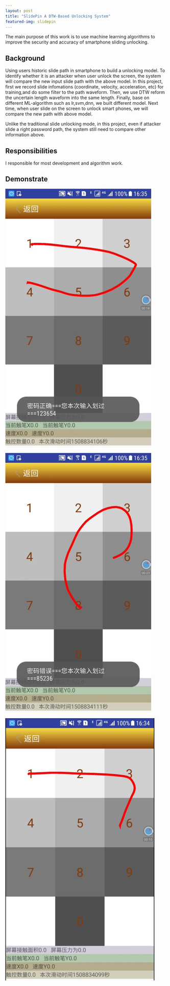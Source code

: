 ```yaml
---
layout: post
title: "SlidePin A DTW-Based Unlocking System"
featured-img: slidepin
---
```


The main purpose of this work is to use machine learning algorithms to improve the security and accuracy of smartphone sliding unlocking.

## Background 

Using users historic slide path in smartphone to build a unlocking model. To identify whether it is an attacker when user unlock the screen, the system will compare the new input slide path with the above model. In this project, first we record slide infomations (coordinate, velocity, acceleration, etc) for training,and do some filter to the path waveform. Then, we use DTW reform the uncertain length waveform into the same length. Finally, base on different ML-algorithm such as lr,svm,dnn, we built different model. Next time, when user slide on the screen to unlock smart phones, we will compare the new path with above model.

Unlike the traditional slide unlocking mode, in this project, even if attacker slide a right password path, the system still need to compare other information above.

## Responsibilities

I responsible for most development and algorithm work.


## Demonstrate

![](/images/slidepin/p1.jpg)

![](/images/slidepin/p2.jpg)

![](/images/slidepin/p3.jpg)





